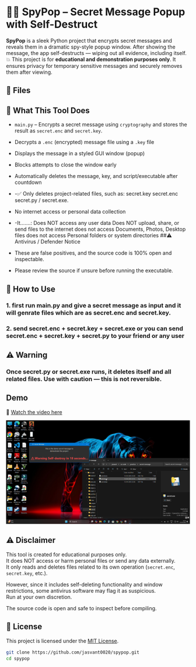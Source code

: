 # 🕵️‍♂️ SpyPop – Secret Message Popup with Self-Destruct

**SpyPop** is a sleek Python project that encrypts secret messages and reveals them in a dramatic spy-style popup window. After showing the message, the app self-destructs — wiping out all evidence, including itself. 💥
This project is for **educational and demonstration purposes only**. It ensures privacy for temporary sensitive messages and securely removes them after viewing.


## 📁 Files

## 🧩 What This Tool Does

- `main.py` – Encrypts a secret message using `cryptography` and stores the result as `secret.enc` and `secret.key`.
- Decrypts a `.enc` (encrypted) message file using a `.key` file
- Displays the message in a styled GUI window (popup)
- Blocks attempts to close the window early
- Automatically deletes the message, key, and script/executable after countdown
- -✅ Only deletes project-related files, such as:
    secret.key
    secret.enc
    secret.py / secret.exe.
- No internet access or personal data collection
- -It.......:
    Does NOT access any user data
    Does NOT upload, share, or send files to the internet
    does not  access Documents, Photos, Desktop files
    does not  access Personal folders or system directories
##⚠️ Antivirus / Defender Notice

- These are false positives, and the source code is 100% open and inspectable.
- Please review the source if unsure before running the executable.


## 🚀 How to Use

### 1. first run main.py and give a secret message as input and it will genrate files which are as secret.enc and secret.key.
### 2. send secret.enc + secret.key + secret.exe or you can send  secret.enc + secret.key + secret.py to your friend or any user 

## ⚠️ Warning

### Once secret.py or secret.exe runs, it deletes itself and all related files. Use with caution — this is not reversible.

## Demo

🎥 [Watch the video here](https://drive.google.com/file/d/1cGmY1VHm9Gq3FvolqnIUvA6NN2xUCJU7/view?usp=sharing)

![Detection in Action](demo.png) <!-- Replace with your actual demo GIF or screenshot -->


## ⚠️ Disclaimer

This tool is created for educational purposes only.  
It does NOT access or harm personal files or send any data externally.  
It only reads and deletes files related to its own operation (`secret.enc`, `secret.key`, etc.).

However, since it includes self-deleting functionality and window restrictions, some antivirus software may flag it as suspicious.  
Run at your own discretion.

The source code is open and safe to inspect before compiling.



## 📄 License

This project is licensed under the [MIT License](LICENSE).



```bash
git clone https://github.com/jasvant0020/spypop.git
cd spypop
